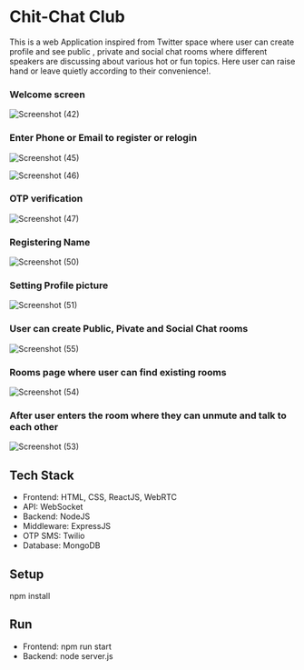# Chit-Chat Club
This is a web Application inspired from Twitter space where user can create profile and see public , private and social chat rooms where different speakers are discussing about various hot or fun topics. Here user can raise hand or leave quietly according to their convenience!.

### Welcome screen
![Screenshot (42)](https://user-images.githubusercontent.com/68782326/185977997-91370973-07c4-4bff-87c4-3b4ba7a544be.png)

### Enter Phone or Email to register or relogin
![Screenshot (45)](https://user-images.githubusercontent.com/68782326/185978042-cc972aa0-72a6-437d-96aa-f456d1089696.png)

![Screenshot (46)](https://user-images.githubusercontent.com/68782326/185984058-26220506-303f-44e9-9f8f-d3dc5622c8d9.png)

### OTP verification
![Screenshot (47)](https://user-images.githubusercontent.com/68782326/185983911-9ebd7cb1-1d61-4400-9b24-90ee0f923902.png)


### Registering Name

![Screenshot (50)](https://user-images.githubusercontent.com/68782326/185983218-fae54395-6cbd-4272-a1aa-3264ee942dd9.png)

### Setting Profile picture
![Screenshot (51)](https://user-images.githubusercontent.com/68782326/185982038-9c27fd22-3044-4162-9c60-e7ce2d0b3895.png)

### User can create Public, Pivate and Social Chat rooms
![Screenshot (55)](https://user-images.githubusercontent.com/68782326/185984724-43d6a58b-a54b-42f1-9e19-9b123e31173d.png)

### Rooms page where user can find existing rooms
![Screenshot (54)](https://user-images.githubusercontent.com/68782326/185982053-d63508b4-c0e5-4c26-b3e8-19a2e1480b67.png)

### After user enters the room where they can unmute and talk to each other
![Screenshot (53)](https://user-images.githubusercontent.com/68782326/185982066-89d4ca7c-0b7f-47ac-b431-8db28c64ee64.png)


## Tech Stack
- Frontend: HTML, CSS, ReactJS, WebRTC
- API: WebSocket
- Backend: NodeJS
- Middleware: ExpressJS
- OTP SMS: Twilio
- Database: MongoDB

## Setup
npm install

## Run
- Frontend: npm run start
- Backend: node server.js



